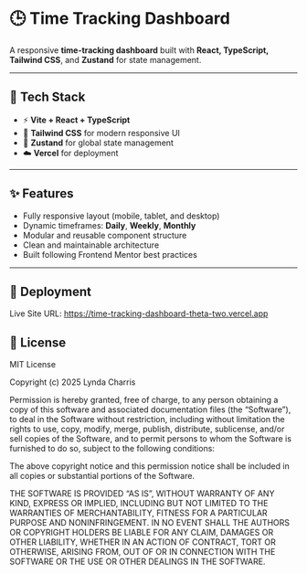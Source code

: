 # 🕒 Time Tracking Dashboard

A responsive **time-tracking dashboard** built with **React, TypeScript, Tailwind CSS**, and **Zustand** for state management.  

---

## 🧱 Tech Stack
- ⚡ **Vite + React + TypeScript**
- 🎨 **Tailwind CSS** for modern responsive UI
- 🧠 **Zustand** for global state management
- ☁️ **Vercel** for deployment

---

## ✨ Features
- Fully responsive layout (mobile, tablet, and desktop)
- Dynamic timeframes: **Daily**, **Weekly**, **Monthly**
- Modular and reusable component structure
- Clean and maintainable architecture
- Built following Frontend Mentor best practices

---

## 🚀 Deployment
Live Site URL: https://time-tracking-dashboard-theta-two.vercel.app

## 📄 License
MIT License

Copyright (c) 2025 Lynda Charris

Permission is hereby granted, free of charge, to any person obtaining a copy
of this software and associated documentation files (the “Software”), to deal
in the Software without restriction, including without limitation the rights
to use, copy, modify, merge, publish, distribute, sublicense, and/or sell
copies of the Software, and to permit persons to whom the Software is
furnished to do so, subject to the following conditions:

The above copyright notice and this permission notice shall be included in all
copies or substantial portions of the Software.

THE SOFTWARE IS PROVIDED “AS IS”, WITHOUT WARRANTY OF ANY KIND, EXPRESS OR
IMPLIED, INCLUDING BUT NOT LIMITED TO THE WARRANTIES OF MERCHANTABILITY,
FITNESS FOR A PARTICULAR PURPOSE AND NONINFRINGEMENT. IN NO EVENT SHALL THE
AUTHORS OR COPYRIGHT HOLDERS BE LIABLE FOR ANY CLAIM, DAMAGES OR OTHER
LIABILITY, WHETHER IN AN ACTION OF CONTRACT, TORT OR OTHERWISE, ARISING FROM,
OUT OF OR IN CONNECTION WITH THE SOFTWARE OR THE USE OR OTHER DEALINGS IN THE
SOFTWARE.
